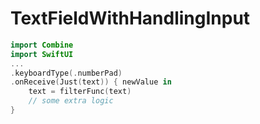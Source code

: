 # TextFieldWithHandlingInput

```swift
import Combine
import SwiftUI
...
.keyboardType(.numberPad)
.onReceive(Just(text)) { newValue in 
	text = filterFunc(text)
	// some extra logic
}
```